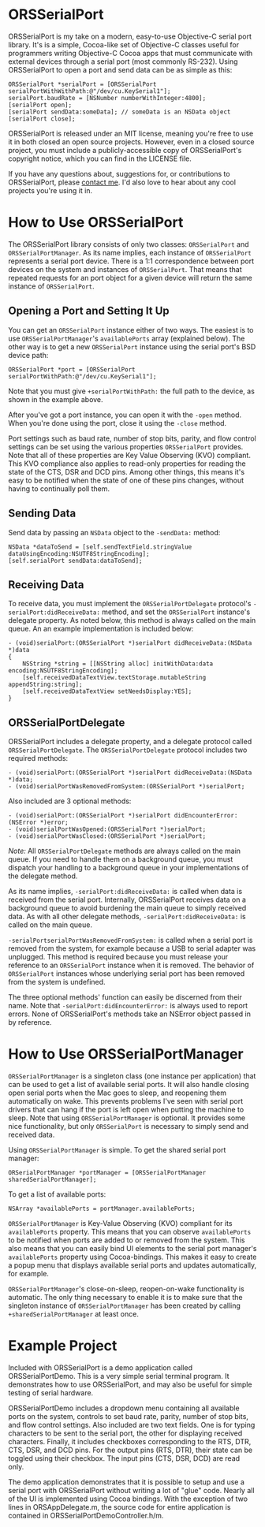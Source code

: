 ORSSerialPort
=============

ORSSerialPort is my take on a modern, easy-to-use Objective-C serial port library. It's is a simple, Cocoa-like set of Objective-C classes useful for programmers writing Objective-C Cocoa apps that must communicate with external devices through a serial port (most commonly RS-232). Using ORSSerialPort to open a port and send data can be as simple as this:

    ORSSerialPort *serialPort = [ORSSerialPort serialPortWithWithPath:@"/dev/cu.KeySerial1"];
    serialPort.baudRate = [NSNumber numberWithInteger:4800];
    [serialPort open];
    [serialPort sendData:someData]; // someData is an NSData object
    [serialPort close];
    
ORSSerialPort is released under an MIT license, meaning you're free to use it in both closed an open source projects. However, even in a closed source project, you must include a publicly-accessible copy of ORSSerialPort's copyright notice, which you can find in the LICENSE file.

If you have any questions about, suggestions for, or contributions to ORSSerialPort, please [contact me](mailto:andrew@openreelsoftware.com). I'd also love to hear about any cool projects you're using it in.

How to Use ORSSerialPort
========================

The ORSSerialPort library consists of only two classes: `ORSSerialPort` and `ORSSerialPortManager`. As its name implies, each instance of `ORSSerialPort` represents a serial port device. There is a 1:1 correspondence between port devices on the system and instances of `ORSSerialPort`. That means that repeated requests for an port object for a given device will return the same instance of `ORSSerialPort`.

Opening a Port and Setting It Up
--------------------------------

You can get an `ORSSerialPort` instance either of two ways. The easiest is to use `ORSSerialPortManager`'s `availablePorts` array (explained below). The other way is to get a new `ORSSerialPort` instance using the serial port's BSD device path:

    ORSSerialPort *port = [ORSSerialPort serialPortWithPath:@"/dev/cu.KeySerial1"];

Note that you must give `+serialPortWithPath:` the full path to the device, as shown in the example above.

After you've got a port instance, you can open it with the `-open` method. When you're done using the port, close it using the `-close` method.

Port settings such as baud rate, number of stop bits, parity, and flow control settings can be set using the various properties `ORSSerialPort` provides. Note that all of these properties are Key Value Observing (KVO) compliant. This KVO compliance also applies to read-only properties for reading the state of the CTS, DSR and DCD pins. Among other things, this means it's easy to be notified when the state of one of these pins changes, without having to continually poll them.

Sending Data
------------

Send data by passing an `NSData` object to the `-sendData:` method:

    NSData *dataToSend = [self.sendTextField.stringValue dataUsingEncoding:NSUTF8StringEncoding];
    [self.serialPort sendData:dataToSend];

Receiving Data
--------------

To receive data, you must implement the `ORSSerialPortDelegate` protocol's `-serialPort:didReceiveData:` method, and set the `ORSSerialPort` instance's delegate property. As noted below, this method is always called on the main queue. An an example implementation is included below:

    - (void)serialPort:(ORSSerialPort *)serialPort didReceiveData:(NSData *)data
    {
    	NSString *string = [[NSString alloc] initWithData:data encoding:NSUTF8StringEncoding];
    	[self.receivedDataTextView.textStorage.mutableString appendString:string];
    	[self.receivedDataTextView setNeedsDisplay:YES];
    }

ORSSerialPortDelegate
---------------------

ORSSerialPort includes a delegate property, and a delegate protocol called `ORSSerialPortDelegate`. The `ORSSerialPortDelegate` protocol includes two required methods:

    - (void)serialPort:(ORSSerialPort *)serialPort didReceiveData:(NSData *)data;
    - (void)serialPortWasRemovedFromSystem:(ORSSerialPort *)serialPort;
    
Also included are 3 optional methods:

    - (void)serialPort:(ORSSerialPort *)serialPort didEncounterError:(NSError *)error;
    - (void)serialPortWasOpened:(ORSSerialPort *)serialPort;
    - (void)serialPortWasClosed:(ORSSerialPort *)serialPort;

*Note:* All `ORSSerialPortDelegate` methods are always called on the main queue. If you need to handle them on a background queue, you must dispatch your handling to a background queue in your implementations of the delegate method.

As its name implies, `-serialPort:didReceiveData:` is called when data is received from the serial port. Internally, ORSSerialPort receives data on a background queue to avoid burdening the main queue to simply received data. As with all other delegate methods, `-serialPort:didReceiveData:` is called on the main queue.

`-serialPortserialPortWasRemovedFromSystem:` is called when a serial port is removed from the system, for example because a USB to serial adapter was unplugged. This method is required because you must release your reference to an `ORSSerialPort` instance when it is removed. The behavior of `ORSSerialPort` instances whose underlying serial port has been removed from the system is undefined.

The three optional methods' function can easily be discerned from their name. Note that `-serialPort:didEncounterError:` is always used to report errors. None of ORSSerialPort's methods take an NSError object passed in by reference.

How to Use ORSSerialPortManager
===============================

`ORSSerialPortManager` is a singleton class (one instance per application) that can be used to get a list of available serial ports. It will also handle closing open serial ports when the Mac goes to sleep, and reopening them automatically on wake. This prevents problems I've seen with serial port drivers that can hang if the port is left open when putting the machine to sleep. Note that using `ORSSerialPortManager` is optional. It provides some nice functionality, but only `ORSSerialPort` is necessary to simply send and received data.

Using `ORSSerialPortManager` is simple. To get the shared serial port manager:

    ORSerialPortManager *portManager = [ORSSerialPortManager sharedSerialPortManager];

To get a list of available ports:

    NSArray *availablePorts = portManager.availablePorts;

`ORSSerialPortManager` is Key-Value Observing (KVO) compliant for its `availablePorts` property. This means that you can observe `availablePorts` to be notified when ports are added to or removed from the system. This also means that you can easily bind UI elements to the serial port manager's `availablePorts` property using Cocoa-bindings. This makes it easy to create a popup menu that displays available serial ports and updates automatically, for example.

`ORSSerialPortManager`'s close-on-sleep, reopen-on-wake functionality is automatic. The only thing necessary to enable it is to make sure that the singleton instance of `ORSSerialPortManager` has been created by calling `+sharedSerialPortManager` at least once.

Example Project
===============

Included with ORSSerialPort is a demo application called ORSSerialPortDemo. This is a very simple serial terminal program. It demonstrates how to use ORSSerialPort, and may also be useful for simple testing of serial hardware.

ORSSerialPortDemo includes a dropdown menu containing all available ports on the system, controls to set baud rate, parity, number of stop bits, and flow control settings. Also included are two text fields. One is for typing characters to be sent to the serial port, the other for displaying received characters. Finally, it includes checkboxes corresponding to the RTS, DTR, CTS, DSR, and DCD pins. For the output pins (RTS, DTR), their state can be toggled using their checkbox. The input pins (CTS, DSR, DCD) are read only. 

The demo application demonstrates that it is possible to setup and use a serial port with ORSSerialPort without writing a lot of "glue" code. Nearly all of the UI is implemented using Cocoa bindings. With the exception of two lines in ORSAppDelegate.m, the source code for entire application is contained in ORSSerialPortDemoController.h/m.